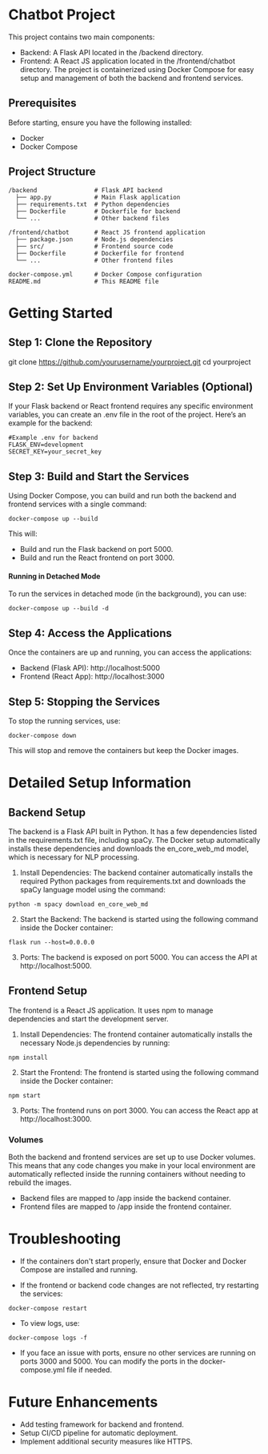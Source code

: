 # Chatbot Project
This project contains two main components:

* Backend: A Flask API located in the /backend directory.
* Frontend: A React JS application located in the /frontend/chatbot directory.
The project is containerized using Docker Compose for easy setup and management of both the backend and frontend services.

## Prerequisites
Before starting, ensure you have the following installed:

* Docker
* Docker Compose

## Project Structure
```
/backend                # Flask API backend
  ├── app.py            # Main Flask application
  ├── requirements.txt  # Python dependencies
  ├── Dockerfile        # Dockerfile for backend
  └── ...               # Other backend files

/frontend/chatbot       # React JS frontend application
  ├── package.json      # Node.js dependencies
  ├── src/              # Frontend source code
  ├── Dockerfile        # Dockerfile for frontend
  └── ...               # Other frontend files

docker-compose.yml      # Docker Compose configuration
README.md               # This README file
```

# Getting Started
## Step 1: Clone the Repository
git clone https://github.com/yourusername/yourproject.git
cd yourproject

## Step 2: Set Up Environment Variables (Optional)
If your Flask backend or React frontend requires any specific environment variables, you can create an .env file in the root of the project. Here’s an example for the backend:
```
#Example .env for backend
FLASK_ENV=development
SECRET_KEY=your_secret_key
```
## Step 3: Build and Start the Services
Using Docker Compose, you can build and run both the backend and frontend services with a single command:
```
docker-compose up --build
```

This will:

* Build and run the Flask backend on port 5000.
* Build and run the React frontend on port 3000.

#### Running in Detached Mode
To run the services in detached mode (in the background), you can use:

```
docker-compose up --build -d
```

## Step 4: Access the Applications
Once the containers are up and running, you can access the applications:

* Backend (Flask API): http://localhost:5000
* Frontend (React App): http://localhost:3000

## Step 5: Stopping the Services
To stop the running services, use:

```
docker-compose down
```

This will stop and remove the containers but keep the Docker images.

# Detailed Setup Information

## Backend Setup
The backend is a Flask API built in Python. It has a few dependencies listed in the requirements.txt file, including spaCy. The Docker setup automatically installs these dependencies and downloads the en_core_web_md model, which is necessary for NLP processing.

1. Install Dependencies: The backend container automatically installs the required Python packages from requirements.txt and downloads the spaCy language model using the command:
```
python -m spacy download en_core_web_md
```

2. Start the Backend: The backend is started using the following command inside the Docker container:
```
flask run --host=0.0.0.0
```

3. Ports: The backend is exposed on port 5000. You can access the API at http://localhost:5000.

## Frontend Setup
The frontend is a React JS application. It uses npm to manage dependencies and start the development server.

1. Install Dependencies: The frontend container automatically installs the necessary Node.js dependencies by running:
```
npm install
```

2. Start the Frontend: The frontend is started using the following command inside the Docker container:
```
npm start
```

3. Ports: The frontend runs on port 3000. You can access the React app at http://localhost:3000.

### Volumes
Both the backend and frontend services are set up to use Docker volumes. This means that any code changes you make in your local environment are automatically reflected inside the running containers without needing to rebuild the images.

* Backend files are mapped to /app inside the backend container.
* Frontend files are mapped to /app inside the frontend container.

# Troubleshooting
* If the containers don't start properly, ensure that Docker and Docker Compose are installed and running.

* If the frontend or backend code changes are not reflected, try restarting the services:
```
docker-compose restart
```

* To view logs, use:

```
docker-compose logs -f
```

* If you face an issue with ports, ensure no other services are running on ports 3000 and 5000. You can modify the ports in the docker-compose.yml file if needed.

# Future Enhancements
* Add testing framework for backend and frontend.
* Setup CI/CD pipeline for automatic deployment.
* Implement additional security measures like HTTPS.
